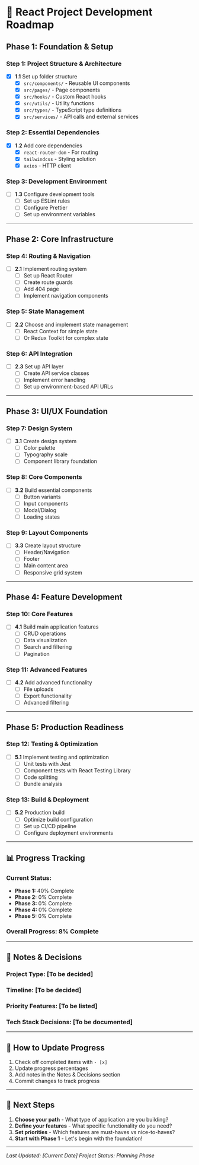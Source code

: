# 🚀 React Project Development Roadmap

## **Phase 1: Foundation & Setup**
### Step 1: Project Structure & Architecture
- [x] **1.1** Set up folder structure
  - [x] `src/components/` - Reusable UI components
  - [x] `src/pages/` - Page components
  - [x] `src/hooks/` - Custom React hooks
  - [x] `src/utils/` - Utility functions
  - [x] `src/types/` - TypeScript type definitions
  - [x] `src/services/` - API calls and external services

### Step 2: Essential Dependencies
- [x] **1.2** Add core dependencies
  - [x] `react-router-dom` - For routing
  - [x] `tailwindcss` - Styling solution
  - [x] `axios` - HTTP client

### Step 3: Development Environment
- [ ] **1.3** Configure development tools
  - [ ] Set up ESLint rules
  - [ ] Configure Prettier
  - [ ] Set up environment variables

---

## **Phase 2: Core Infrastructure**
### Step 4: Routing & Navigation
- [ ] **2.1** Implement routing system
  - [ ] Set up React Router
  - [ ] Create route guards
  - [ ] Add 404 page
  - [ ] Implement navigation components

### Step 5: State Management
- [ ] **2.2** Choose and implement state management
  - [ ] React Context for simple state
  - [ ] Or Redux Toolkit for complex state

### Step 6: API Integration
- [ ] **2.3** Set up API layer
  - [ ] Create API service classes
  - [ ] Implement error handling
  - [ ] Set up environment-based API URLs

---

## **Phase 3: UI/UX Foundation**
### Step 7: Design System
- [ ] **3.1** Create design system
  - [ ] Color palette
  - [ ] Typography scale
  - [ ] Component library foundation

### Step 8: Core Components
- [ ] **3.2** Build essential components
  - [ ] Button variants
  - [ ] Input components
  - [ ] Modal/Dialog
  - [ ] Loading states

### Step 9: Layout Components
- [ ] **3.3** Create layout structure
  - [ ] Header/Navigation
  - [ ] Footer
  - [ ] Main content area
  - [ ] Responsive grid system

---

## **Phase 4: Feature Development**
### Step 10: Core Features
- [ ] **4.1** Build main application features
  - [ ] CRUD operations
  - [ ] Data visualization
  - [ ] Search and filtering
  - [ ] Pagination

### Step 11: Advanced Features
- [ ] **4.2** Add advanced functionality
  - [ ] File uploads
  - [ ] Export functionality
  - [ ] Advanced filtering

---

## **Phase 5: Production Readiness**
### Step 12: Testing & Optimization
- [ ] **5.1** Implement testing and optimization
  - [ ] Unit tests with Jest
  - [ ] Component tests with React Testing Library
  - [ ] Code splitting
  - [ ] Bundle analysis

### Step 13: Build & Deployment
- [ ] **5.2** Production build
  - [ ] Optimize build configuration
  - [ ] Set up CI/CD pipeline
  - [ ] Configure deployment environments

---

## **📊 Progress Tracking**

### **Current Status:**
- **Phase 1:** 40% Complete
- **Phase 2:** 0% Complete
- **Phase 3:** 0% Complete
- **Phase 4:** 0% Complete
- **Phase 5:** 0% Complete

### **Overall Progress:** 8% Complete

---

## **📝 Notes & Decisions**

### **Project Type:** [To be decided]
### **Timeline:** [To be decided]
### **Priority Features:** [To be listed]
### **Tech Stack Decisions:** [To be documented]

---

## **🔄 How to Update Progress**

1. Check off completed items with `- [x]`
2. Update progress percentages
3. Add notes in the Notes & Decisions section
4. Commit changes to track progress

---

## **🚀 Next Steps**

1. **Choose your path** - What type of application are you building?
2. **Define your features** - What specific functionality do you need?
3. **Set priorities** - Which features are must-haves vs nice-to-haves?
4. **Start with Phase 1** - Let's begin with the foundation!

---

*Last Updated: [Current Date]*
*Project Status: Planning Phase* 